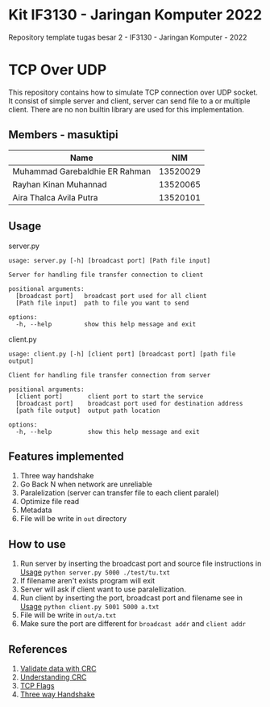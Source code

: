 # Kit IF3130 - Jaringan Komputer 2022

Repository template tugas besar 2 - IF3130 - Jaringan Komputer - 2022

# TCP Over UDP

This repository contains how to simulate TCP connection over UDP socket. It consist of simple server and client, server can send file to a or multiple client. There are no non builtin library are used for this implementation.

## Members - masuktipi

| Name                           |   NIM    |
| ------------------------------ | :------: |
| Muhammad Garebaldhie ER Rahman | 13520029 |
| Rayhan Kinan Muhannad          | 13520065 |
| Aira Thalca Avila Putra        | 13520101 |

## Usage

server.py

```
usage: server.py [-h] [broadcast port] [Path file input]

Server for handling file transfer connection to client

positional arguments:
  [broadcast port]   broadcast port used for all client
  [Path file input]  path to file you want to send

options:
  -h, --help         show this help message and exit
```

client.py

```
usage: client.py [-h] [client port] [broadcast port] [path file output]

Client for handling file transfer connection from server

positional arguments:
  [client port]       client port to start the service
  [broadcast port]    broadcast port used for destination address
  [path file output]  output path location

options:
  -h, --help          show this help message and exit
```

## Features implemented

1. Three way handshake
2. Go Back N when network are unreliable
3. Paralelization (server can transfer file to each client paralel)
4. Optimize file read
5. Metadata
6. File will be write in `out` directory

## How to use

1. Run server by inserting the broadcast port and source file instructions in [Usage](#usage)
   `python server.py 5000 ./test/tu.txt`
2. If filename aren't exists program will exit
3. Server will ask if client want to use paralellization.
4. Run client by inserting the port, broadcast port and filename see in [Usage](#usage)
   `python client.py 5001 5000 a.txt`
5. File will be write in `out/a.txt`
6. Make sure the port are different for `broadcast addr` and `client addr`

## References

1. [Validate data with CRC](https://quickbirdstudios.com/blog/validate-data-with-crc/)
2. [Understanding CRC](http://www.sunshine2k.de/articles/coding/crc/understanding_crc.html)
3. [TCP Flags](https://www.keycdn.com/support/tcp-flags)
4. [Three way Handshake](https://www.guru99.com/tcp-3-way-handshake.html#:~:text=TCP%20Three%2DWay%20Handshake%20Process,-TCP%20traffic%20begins&text=It%20sends%20a%20segment%20with,should%20be%20its%20sequence%20number.)

